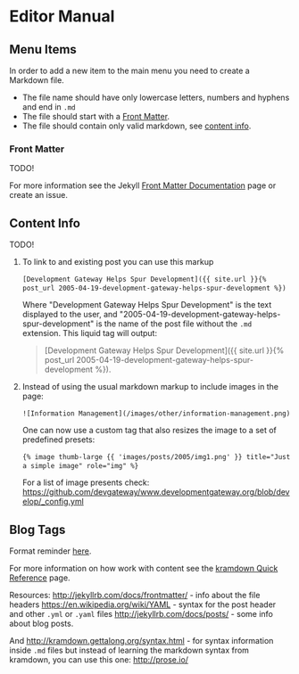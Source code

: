 
# Editor Manual

## Menu Items

In order to add a new item to the main menu you need to create a Markdown file.

* The file name should have only lowercase letters, numbers and hyphens and end in `.md`
* The file should start with a [Front Matter](#front-matter).
* The file should contain only valid markdown, see [content info](#front-matter).

### Front Matter

TODO!

For more information see the Jekyll [Front Matter Documentation](http://jekyllrb.com/docs/frontmatter)
page or create an issue.

## Content Info

TODO!

1.  To link to and existing post you can use this markup
    ```
    [Development Gateway Helps Spur Development]({{ site.url }}{% post_url 2005-04-19-development-gateway-helps-spur-development %})
    ```

    Where "Development Gateway Helps Spur Development" is the text displayed to the user, and "2005-04-19-development-gateway-helps-spur-development"
    is the name of the post file without the `.md` extension. This liquid tag will output:

    > [Development Gateway Helps Spur Development]({{ site.url }}{% post_url 2005-04-19-development-gateway-helps-spur-development %}).

2.  Instead of using the usual markdown markup to include images in the page:
    ```
    ![Information Management](/images/other/information-management.png)
    ```
    One can now use a custom tag that also resizes the image to a set of predefined presets:
    ```
    {% image thumb-large {{ 'images/posts/2005/img1.png' }} title="Just a simple image" role="img" %}
    ```
    For a list of image presents check: https://github.com/devgateway/www.developmentgateway.org/blob/develop/_config.yml


## Blog Tags

Format reminder [here](https://en.wikipedia.org/wiki/YAML#Lists). 

For more information on how work with content see the [kramdown Quick Reference](http://kramdown.gettalong.org/quickref.html) page.


Resources:
http://jekyllrb.com/docs/frontmatter/ - info about the file headers
https://en.wikipedia.org/wiki/YAML - syntax for the post header and other `.yml` or `.yaml` files
http://jekyllrb.com/docs/posts/ - some info about blog posts.

And
http://kramdown.gettalong.org/syntax.html - for syntax information inside `.md` files
but instead of learning the markdown syntax from kramdown, you can use this one: http://prose.io/
